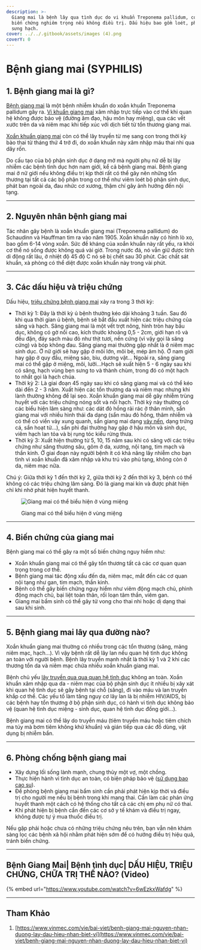 ```yaml
---
description: >-
  Giang mai là bệnh lây qua tình dục do vi khuẩn Treponema pallidum, có thể gây
  biến chứng nghiêm trọng nếu không điều trị. Dấu hiệu bao gồm loét, phát ban và
  sưng hạch.
cover: ../../.gitbook/assets/images (4).png
coverY: 0
---
```


# Bệnh giang mai (SYPHILIS)

## 1. Bệnh giang mai là gì?

[Bệnh giang mai](https://www.vinmec.com/vie/bai-viet/nhung-dieu-can-biet-ve-xet-nghiem-tpha-phat-hien-benh-giang-mai-vi) là một bệnh nhiễm khuẩn do xoắn khuẩn Treponema pallidum gây ra. [Vi khuẩn giang mai](https://www.vinmec.com/vie/bai-viet/cac-vi-tri-ua-thich-cua-vi-khuan-giang-mai-vi) xâm nhập trực tiếp vào cơ thể khi quan hệ không được bảo vệ (đường âm đạo, hậu môn hay miệng), qua các vết xước trên da và niêm mạc khi tiếp xúc với dịch tiết từ tổn thương giang mai.

[Xoắn khuẩn giang mai](https://www.vinmec.com/vie/bai-viet/dac-diem-xoan-khuan-giang-mai-vi) còn có thể lây truyền từ mẹ sang con trong thời kỳ bào thai từ tháng thứ 4 trở đi, do xoắn khuẩn này xâm nhập máu thai nhi qua dây rốn.

Do cấu tạo của bộ phận sinh dục ở dạng mở mà người phụ nữ dễ bị lây nhiễm các bệnh tình dục hơn nam giới, kể cả bệnh giang mai. Bệnh giang mai ở nữ giới nếu không điều trị kịp thời rất có thể gây nên những tổn thương tại tất cả các bộ phận trong cơ thể như viêm loét bộ phận sinh dục, phát ban ngoài da, đau nhức cơ xương, thậm chí gây ảnh hưởng đến nội tạng.

***

## 2. Nguyên nhân bệnh giang mai

Tác nhân gây bệnh là xoắn khuẩn giang mai (Treponema pallidum) do Schaudinn và Hauffman tìm ra vào năm 1905. Xoắn khuẩn này có hình lò xo, bao gồm 6-14 vòng xoắn. Sức đề kháng của xoắn khuẩn này rất yếu, ra khỏi cơ thể nó sống được không quá vài giờ. Trong nước đá, nó vẫn giữ được tính di động rất lâu, ở nhiệt độ 45 độ C nó sẽ bị chết sau 30 phút. Các chất sát khuẩn, xà phòng có thể diệt được xoắn khuẩn này trong vài phút.

***

## 3. Các dấu hiệu và triệu chứng

Dấu hiệu, [triệu chứng bệnh giang mai](https://www.vinmec.com/vie/bai-viet/cac-trieu-chung-canh-bao-benh-giang-mai-vi) xảy ra trong 3 thời kỳ:

* Thời kỳ 1: Đây là thời kỳ ủ bệnh thường kéo dài khoảng 3 tuần. Sau đó khi qua thời gian ủ bệnh, bệnh sẽ bắt đầu xuất hiện các triệu chứng của săng và hạch. Săng giang mai là một vết trợt nông, hình tròn hay bầu dục, không có gờ nổi cao, kích thước khoảng 0,5 - 2cm, giới hạn rõ và đều đặn, đáy sạch màu đỏ như thịt tươi, nền cứng (vì vậy gọi là săng cứng) và bóp không đau. Săng giang mai thường gặp nhất là ở niêm mạc sinh dục. Ở nữ giới sẽ hay gặp ở môi lớn, môi bé, mép âm hộ. Ở nam giới hay gặp ở quy đầu, miệng sáo, bìu, dương vật... Ngoài ra, săng giang mai có thể gặp ở miệng, môi, lưỡi...Hạch sẽ xuất hiện 5 - 6 ngày sau khi có săng, hạch vùng bẹn sưng to và thành chùm, trong đó có một hạch to nhất gọi là hạch chúa.
* Thời kỳ 2: Là giai đoạn 45 ngày sau khi có săng giang mai và có thể kéo dài đến 2 - 3 năm. Xuất hiện các tổn thương da và niêm mạc nhưng khi lành thường không để lại sẹo. Xoắn khuẩn giang mai dễ gây nhiễm trùng huyết với các triệu chứng nóng sốt và nổi hạch. Thời kỳ này thường có các biểu hiện lâm sàng như: các dát đỏ hồng rải rác ở thân mình, sẩn giang mai với nhiều hình thái đa dạng (sẩn màu đỏ hồng, thâm nhiễm và có thể có viền vảy xung quanh, sẩn giang mai dạng [vảy nến](https://www.vinmec.com/vie/bai-viet/benh-vay-nen-co-chua-duoc-khong-vi), dạng trứng cá, sẩn hoạt tử...), sẩn phì đại thường hay gặp ở hậu môn và sinh dục, viêm hạch lan tỏa và bị rụng tóc kiểu rừng thưa.
* Thời kỳ 3: Xuất hiện thường từ 5, 10, 15 năm sau khi có săng với các triệu chứng như săng thương sâu, gôm ở da, xương, nội tạng, tim mạch và thần kinh. Ở giai đoạn này người bệnh ít có khả năng lây nhiễm cho bạn tình vì xoắn khuẩn đã xâm nhập và khu trú vào phủ tạng, không còn ở da, niêm mạc nữa.

Chú ý: Giữa thời kỳ 1 đến thời kỳ 2, giữa thời kỳ 2 đến thời kỳ 3, bệnh có thể không có các triệu chứng lâm sàng. Đó là giang mai kín và được phát hiện chỉ khi nhờ phát hiện huyết thanh.

<figure><img src="https://www.vinmec.com/static/uploads/medium_20190426_104244_734494_Giang_mai_max_1800x1800_jpg_4f5bf0c95e.jpg" alt="Giang mai có thể biểu hiện ở vùng miệng"><figcaption><p>Giang mai có thể biểu hiện ở vùng miệng</p></figcaption></figure>

***

## 4. Biến chứng của giang mai

Bệnh giang mai có thể gây ra một số biến chứng nguy hiểm như:

* Xoắn khuẩn giang mai có thể gây tổn thương tất cả các cơ quan quan trọng trong cơ thể.
* Bệnh giang mai tác động xấu đến da, niêm mạc, mắt đến các cơ quan nội tạng như gan, tim mạch, thần kinh.
* Bệnh có thể gây biến chứng nguy hiểm như viêm động mạch chủ, phình động mạch chủ, bại liệt toàn thân, rối loạn tâm thần, viêm gan.
* Giang mai bẩm sinh có thể gây tử vong cho thai nhi hoặc dị dạng thai sau khi sinh.

***

## 5. Bệnh giang mai lây qua đường nào?

Xoắn khuẩn giang mai thường có nhiều trong các tổn thương (săng, mảng niêm mạc, hạch...). Vì vậy bệnh rất dễ lây lan nếu quan hệ tình dục không an toàn với người bệnh. Bệnh lây truyền mạnh nhất là thời kỳ 1 và 2 khi các thương tổn da và niêm mạc chứa nhiều xoắn khuẩn giang mai.

Bệnh chủ yếu [lây truyền qua qua quan hệ tình dục](https://www.vinmec.com/vie/bai-viet/cac-benh-lay-qua-duong-tinh-duc-la-nhung-benh-nao-vi) không an toàn. Xoắn khuẩn xâm nhập qua da - niêm mạc của bộ phận sinh dục ít nhiều bị xây xát khi quan hệ tình dục sẽ gây bệnh tại chỗ (săng), đi vào máu và lan truyền khắp cơ thể. Các yếu tố làm tăng nguy cơ lây lan là bị nhiễm HIV/AIDS, bị các bệnh hay tổn thương ở bộ phận sinh dục, có hành vi tình dục không bảo vệ (quan hệ tình dục miệng - sinh dục, quan hệ tình dục đồng giới...).

Bệnh giang mai có thể lây do truyền máu (tiêm truyền máu hoặc tiêm chích ma túy mà bơm tiêm không khử khuẩn) và gián tiếp qua các đồ dùng, vật dụng bị nhiễm bẩn.

***

## 6. Phòng chống bệnh giang mai

* Xây dựng lối sống lành mạnh, chung thủy một vợ, một chồng.
* Thực hiện hành vi tình dục an toàn, có biện pháp bảo vệ ([sử dụng bao cao su](https://www.vinmec.com/vie/bai-viet/dung-bao-cao-su-co-bi-lay-benh-xa-hoi-khong-vi)).
* Để phòng bệnh giang mai bẩm sinh cần phải phát hiện kịp thời và điều trị cho người mẹ nếu bị bệnh trong khi mang thai. Cần làm các phản ứng huyết thanh một cách có hệ thống cho tất cả các chị em phụ nữ có thai.
* Khi phát hiện bị bệnh cần đến các cơ sở y tế khám và điều trị ngay, không được tự ý mua thuốc điều trị.

Nếu gặp phải hoặc chưa có những triệu chứng nêu trên, bạn vẫn nên khám sàng lọc các bệnh xã hội nhằm phát hiện sớm để có hướng điều trị hiệu quả, tránh biến chứng.

***

## Bệnh Giang Mai| Bệnh tình dục| DẤU HIỆU, TRIỆU CHỨNG, CHỮA TRỊ THẾ NÀO? (Video)

{% embed url="https://www.youtube.com/watch?v=6wEzkxWafdg" %}

***

## Tham Khảo

1. [https://www.vinmec.com/vie/bai-viet/benh-giang-mai-nguyen-nhan-duong-lay-dau-hieu-nhan-biet-vi](https://www.vinmec.com/vie/bai-viet/benh-giang-mai-nguyen-nhan-duong-lay-dau-hieu-nhan-biet-vi)
